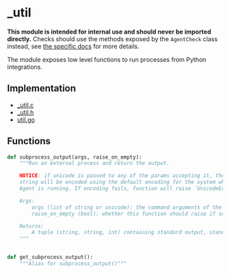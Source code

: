 # _util

**This module is intended for internal use and should never be imported directly.**
Checks should use the methods exposed by the `AgentCheck` class instead, see
[the specific docs]([check_api.md](https://datadog-checks-base.readthedocs.io/en/latest/)) for
more details.

The module exposes low level functions to run processes from Python integrations.

## Implementation

* [_util.c](/six/common/builtins/aggregator.c)
* [_util.h](/six/common/builtins/aggregator.h)
* [util.go](/pkg/collector/python/aggregator.go)

## Functions

```python
def subprocess_output(args, raise_on_empty):
    """Run an external process and return the output.

    NOTICE: if unicode is passed to any of the params accepting it, the
    string will be encoded using the default encoding for the system where the
    Agent is running. If encoding fails, function will raise `UnicodeError`.

    Args:
        args (list of string or unicode): the command arguments of the subprocess to run.
        raise_on_empty (bool): whether this function should raise if subprocess output is empty.

    Returns:
        A tuple (string, string, int) containing standard output, standard error and exit code.
    """


def get_subprocess_output():
    """Alias for subprocess_output()"""
